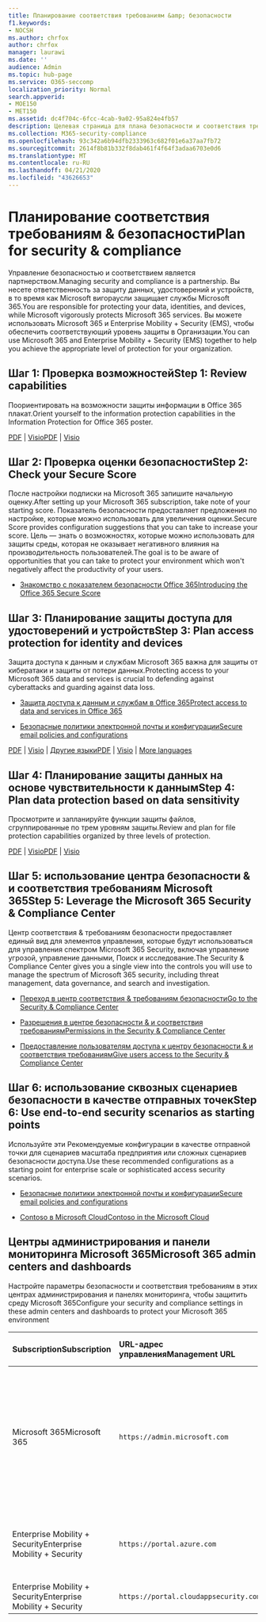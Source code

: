 ```yaml
---
title: Планирование соответствия требованиям &amp; безопасности
f1.keywords:
- NOCSH
ms.author: chrfox
author: chrfox
manager: laurawi
ms.date: ''
audience: Admin
ms.topic: hub-page
ms.service: O365-seccomp
localization_priority: Normal
search.appverid:
- MOE150
- MET150
ms.assetid: dc4f704c-6fcc-4cab-9a02-95a824e4fb57
description: Целевая страница для плана безопасности и соответствия требованиям
ms.collection: M365-security-compliance
ms.openlocfilehash: 93c342a6b94dfb2333963c682f01e6a37aa7fb72
ms.sourcegitcommit: 2614f8b81b332f8dab461f4f64f3adaa6703e0d6
ms.translationtype: MT
ms.contentlocale: ru-RU
ms.lasthandoff: 04/21/2020
ms.locfileid: "43626653"
---
```

# <a name="plan-for-security-amp-compliance"></a><span data-ttu-id="1bdae-103">Планирование соответствия требованиям &amp; безопасности</span><span class="sxs-lookup"><span data-stu-id="1bdae-103">Plan for security &amp; compliance</span></span>

<span data-ttu-id="1bdae-104">Управление безопасностью и соответствием является партнерством.</span><span class="sxs-lookup"><span data-stu-id="1bdae-104">Managing security and compliance is a partnership.</span></span> <span data-ttu-id="1bdae-105">Вы несете ответственность за защиту данных, удостоверений и устройств, в то время как Microsoft вигораусли защищает службы Microsoft 365.</span><span class="sxs-lookup"><span data-stu-id="1bdae-105">You are responsible for protecting your data, identities, and devices, while Microsoft vigorously protects Microsoft 365 services.</span></span> <span data-ttu-id="1bdae-106">Вы можете использовать Microsoft 365 и Enterprise Mobility + Security (EMS), чтобы обеспечить соответствующий уровень защиты в Организации.</span><span class="sxs-lookup"><span data-stu-id="1bdae-106">You can use Microsoft 365 and Enterprise Mobility + Security (EMS) together to help you achieve the appropriate level of protection for your organization.</span></span>
  
## <a name="step-1-review-capabilities"></a><span data-ttu-id="1bdae-107">Шаг 1: Проверка возможностей</span><span class="sxs-lookup"><span data-stu-id="1bdae-107">Step 1: Review capabilities</span></span>

<span data-ttu-id="1bdae-108">Поориентировать на возможности защиты информации в Office 365 плакат.</span><span class="sxs-lookup"><span data-stu-id="1bdae-108">Orient yourself to the information protection capabilities in the Information Protection for Office 365 poster.</span></span> 
  
<span data-ttu-id="1bdae-109">[PDF](https://download.microsoft.com/download/2/3/D/23D91386-8349-4F7A-9470-FD5AED861F16/MSFT_cloud_architecture_informationprotection.pdf) | [Visio](https://download.microsoft.com/download/2/3/D/23D91386-8349-4F7A-9470-FD5AED861F16/MSFT_cloud_architecture_informationprotection.vsd)</span><span class="sxs-lookup"><span data-stu-id="1bdae-109">[PDF](https://download.microsoft.com/download/2/3/D/23D91386-8349-4F7A-9470-FD5AED861F16/MSFT_cloud_architecture_informationprotection.pdf) | [Visio](https://download.microsoft.com/download/2/3/D/23D91386-8349-4F7A-9470-FD5AED861F16/MSFT_cloud_architecture_informationprotection.vsd)</span></span>
  
## <a name="step-2-check-your-secure-score"></a><span data-ttu-id="1bdae-110">Шаг 2: Проверка оценки безопасности</span><span class="sxs-lookup"><span data-stu-id="1bdae-110">Step 2: Check your Secure Score</span></span>

<span data-ttu-id="1bdae-111">После настройки подписки на Microsoft 365 запишите начальную оценку.</span><span class="sxs-lookup"><span data-stu-id="1bdae-111">After setting up your Microsoft 365 subscription, take note of your starting score.</span></span> <span data-ttu-id="1bdae-112">Показатель безопасности предоставляет предложения по настройке, которые можно использовать для увеличения оценки.</span><span class="sxs-lookup"><span data-stu-id="1bdae-112">Secure Score provides configuration suggestions that you can take to increase your score.</span></span> <span data-ttu-id="1bdae-113">Цель — знать о возможностях, которые можно использовать для защиты среды, которая не оказывает негативного влияния на производительность пользователей.</span><span class="sxs-lookup"><span data-stu-id="1bdae-113">The goal is to be aware of opportunities that you can take to protect your environment which won't negatively affect the productivity of your users.</span></span>
  
- [<span data-ttu-id="1bdae-114">Знакомство с показателем безопасности Office 365</span><span class="sxs-lookup"><span data-stu-id="1bdae-114">Introducing the Office 365 Secure Score</span></span>](../security/mtp/microsoft-secure-score.md)
    
## <a name="step-3-plan-access-protection-for-identity-and-devices"></a><span data-ttu-id="1bdae-115">Шаг 3: Планирование защиты доступа для удостоверений и устройств</span><span class="sxs-lookup"><span data-stu-id="1bdae-115">Step 3: Plan access protection for identity and devices</span></span>

<span data-ttu-id="1bdae-116">Защита доступа к данным и службам Microsoft 365 важна для защиты от кибератаки и защиты от потери данных.</span><span class="sxs-lookup"><span data-stu-id="1bdae-116">Protecting access to your Microsoft 365 data and services is crucial to defending against cyberattacks and guarding against data loss.</span></span>
  
- [<span data-ttu-id="1bdae-117">Защита доступа к данным и службам в Office 365</span><span class="sxs-lookup"><span data-stu-id="1bdae-117">Protect access to data and services in Office 365</span></span>](protect-access-to-data-and-services.md)
    
- [<span data-ttu-id="1bdae-118">Безопасные политики электронной почты и конфигурации</span><span class="sxs-lookup"><span data-stu-id="1bdae-118">Secure email policies and configurations</span></span>](https://docs.microsoft.com/microsoft-365/enterprise/secure-email-recommended-policies)
    
<span data-ttu-id="1bdae-119">[PDF](https://go.microsoft.com/fwlink/p/?linkid=841656) | [Visio](https://go.microsoft.com/fwlink/p/?linkid=841657) | [Другие языки](https://www.microsoft.com/download/details.aspx?id=55032)</span><span class="sxs-lookup"><span data-stu-id="1bdae-119">[PDF](https://go.microsoft.com/fwlink/p/?linkid=841656) | [Visio](https://go.microsoft.com/fwlink/p/?linkid=841657) | [More languages](https://www.microsoft.com/download/details.aspx?id=55032)</span></span>
  
## <a name="step-4-plan-data-protection-based-on-data-sensitivity"></a><span data-ttu-id="1bdae-120">Шаг 4: Планирование защиты данных на основе чувствительности к данным</span><span class="sxs-lookup"><span data-stu-id="1bdae-120">Step 4: Plan data protection based on data sensitivity</span></span>

<span data-ttu-id="1bdae-121">Просмотрите и запланируйте функции защиты файлов, сгруппированные по трем уровням защиты.</span><span class="sxs-lookup"><span data-stu-id="1bdae-121">Review and plan for file protection capabilities organized by three levels of protection.</span></span>
  
<span data-ttu-id="1bdae-122">[PDF](https://download.microsoft.com/download/7/8/9/789645A5-BD10-4541-BC33-F8D1EFF5E911/MSFT_cloud_architecture_O365%20file%20protection.pdf) | [Visio](https://download.microsoft.com/download/7/8/9/789645A5-BD10-4541-BC33-F8D1EFF5E911/MSFT_cloud_architecture_O365%20file%20protection.vsdx)</span><span class="sxs-lookup"><span data-stu-id="1bdae-122">[PDF](https://download.microsoft.com/download/7/8/9/789645A5-BD10-4541-BC33-F8D1EFF5E911/MSFT_cloud_architecture_O365%20file%20protection.pdf) | [Visio](https://download.microsoft.com/download/7/8/9/789645A5-BD10-4541-BC33-F8D1EFF5E911/MSFT_cloud_architecture_O365%20file%20protection.vsdx)</span></span>
  
## <a name="step-5-leverage-the-microsoft-365-security-amp-compliance-center"></a><span data-ttu-id="1bdae-123">Шаг 5: использование центра безопасности &amp; и соответствия требованиям Microsoft 365</span><span class="sxs-lookup"><span data-stu-id="1bdae-123">Step 5: Leverage the Microsoft 365 Security &amp; Compliance Center</span></span>

<span data-ttu-id="1bdae-124">Центр соответствия &amp; требованиям безопасности предоставляет единый вид для элементов управления, которые будут использоваться для управления спектром Microsoft 365 Security, включая управление угрозой, управление данными, Поиск и исследование.</span><span class="sxs-lookup"><span data-stu-id="1bdae-124">The Security &amp; Compliance Center gives you a single view into the controls you will use to manage the spectrum of Microsoft 365 security, including threat management, data governance, and search and investigation.</span></span> 
  
- [<span data-ttu-id="1bdae-125">Переход в центр соответствия &amp; требованиям безопасности</span><span class="sxs-lookup"><span data-stu-id="1bdae-125">Go to the Security &amp; Compliance Center</span></span>](go-to-the-securitycompliance-center.md)
    
- [<span data-ttu-id="1bdae-126">Разрешения в центре безопасности &amp; и соответствия требованиям</span><span class="sxs-lookup"><span data-stu-id="1bdae-126">Permissions in the Security &amp; Compliance Center</span></span>](~/security/office-365-security/protect-against-threats.md)
    
- [<span data-ttu-id="1bdae-127">Предоставление пользователям доступа к центру безопасности &amp; и соответствия требованиям</span><span class="sxs-lookup"><span data-stu-id="1bdae-127">Give users access to the Security &amp; Compliance Center</span></span>](~/security/office-365-security/grant-access-to-the-security-and-compliance-center.md)
    
## <a name="step-6-use-end-to-end-security-scenarios-as-starting-points"></a><span data-ttu-id="1bdae-128">Шаг 6: использование сквозных сценариев безопасности в качестве отправных точек</span><span class="sxs-lookup"><span data-stu-id="1bdae-128">Step 6: Use end-to-end security scenarios as starting points</span></span>

<span data-ttu-id="1bdae-129">Используйте эти Рекомендуемые конфигурации в качестве отправной точки для сценариев масштаба предприятия или сложных сценариев безопасности доступа.</span><span class="sxs-lookup"><span data-stu-id="1bdae-129">Use these recommended configurations as a starting point for enterprise scale or sophisticated access security scenarios.</span></span>
  
- [<span data-ttu-id="1bdae-130">Безопасные политики электронной почты и конфигурации</span><span class="sxs-lookup"><span data-stu-id="1bdae-130">Secure email policies and configurations</span></span>](https://docs.microsoft.com/microsoft-365/enterprise/secure-email-recommended-policies)
    
- [<span data-ttu-id="1bdae-131">Contoso в Microsoft Cloud</span><span class="sxs-lookup"><span data-stu-id="1bdae-131">Contoso in the Microsoft Cloud</span></span>](https://aka.ms/cloudarchcontoso)
    
## <a name="microsoft-365-admin-centers-and-dashboards"></a><span data-ttu-id="1bdae-132">Центры администрирования и панели мониторинга Microsoft 365</span><span class="sxs-lookup"><span data-stu-id="1bdae-132">Microsoft 365 admin centers and dashboards</span></span>

<span data-ttu-id="1bdae-133">Настройте параметры безопасности и соответствия требованиям в этих центрах администрирования и панелях мониторинга, чтобы защитить среду Microsoft 365</span><span class="sxs-lookup"><span data-stu-id="1bdae-133">Configure your security and compliance settings in these admin centers and dashboards to protect your Microsoft 365 environment</span></span>
  
|<span data-ttu-id="1bdae-134">**Subscription**</span><span class="sxs-lookup"><span data-stu-id="1bdae-134">**Subscription**</span></span>|<span data-ttu-id="1bdae-135">**URL-адрес управления**</span><span class="sxs-lookup"><span data-stu-id="1bdae-135">**Management URL**</span></span>|<span data-ttu-id="1bdae-136">**Панели мониторинга и центры администрирования**</span><span class="sxs-lookup"><span data-stu-id="1bdae-136">**Dashboards and admin centers**</span></span>|
|:-----|:-----|:-----|
|<span data-ttu-id="1bdae-137">Microsoft 365</span><span class="sxs-lookup"><span data-stu-id="1bdae-137">Microsoft 365</span></span>  <br/> |`https://admin.microsoft.com`  <br/> | <span data-ttu-id="1bdae-138">Центр администрирования Microsoft 365</span><span class="sxs-lookup"><span data-stu-id="1bdae-138">Microsoft 365 admin center</span></span>  <br/>  <span data-ttu-id="1bdae-139">Security &amp; Compliance Center</span><span class="sxs-lookup"><span data-stu-id="1bdae-139">Security &amp; Compliance Center</span></span>  <br/>  <span data-ttu-id="1bdae-140">Центр администрирования Exchange</span><span class="sxs-lookup"><span data-stu-id="1bdae-140">Exchange admin center</span></span>  <br/>  <span data-ttu-id="1bdae-141">Центр администрирования SharePoint и центр администрирования OneDrive для бизнеса</span><span class="sxs-lookup"><span data-stu-id="1bdae-141">SharePoint admin center and OneDrive for Business admin center</span></span>  <br/> |
|<span data-ttu-id="1bdae-142">Enterprise Mobility + Security</span><span class="sxs-lookup"><span data-stu-id="1bdae-142">Enterprise Mobility + Security</span></span>  <br/> |`https://portal.azure.com`  <br/> | <span data-ttu-id="1bdae-143">Azure Active Directory</span><span class="sxs-lookup"><span data-stu-id="1bdae-143">Azure Active Directory</span></span>  <br/>  <span data-ttu-id="1bdae-144">Управление мобильными приложениями Майкрософт</span><span class="sxs-lookup"><span data-stu-id="1bdae-144">Microsoft Mobile Application Management</span></span>  <br/>  <span data-ttu-id="1bdae-145">Microsoft Intune</span><span class="sxs-lookup"><span data-stu-id="1bdae-145">Microsoft Intune</span></span>  <br/> |
|<span data-ttu-id="1bdae-146">Enterprise Mobility + Security</span><span class="sxs-lookup"><span data-stu-id="1bdae-146">Enterprise Mobility + Security</span></span>  <br/> |`https://portal.cloudappsecurity.com`  <br/> | <span data-ttu-id="1bdae-147">Cloud App Security</span><span class="sxs-lookup"><span data-stu-id="1bdae-147">Cloud App Security</span></span>  <br/> |
